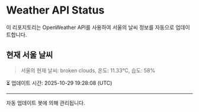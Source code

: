 
# Weather API Status

이 리포지토리는 OpenWeather API를 사용하여 서울의 날씨 정보를 자동으로 업데이트합니다.

## 현재 서울 날씨
> 서울의 현재 날씨: broken clouds, 온도: 11.33°C, 습도: 58%

⏳ 업데이트 시간: 2025-10-29 19:28:08 (UTC)

---
자동 업데이트 봇에 의해 관리됩니다.
